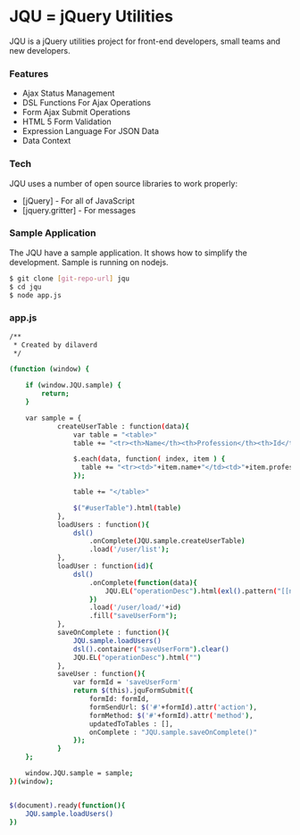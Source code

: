 # JQU = jQuery Utilities

JQU is a jQuery utilities project for front-end developers, small teams and new developers.

### Features
  - Ajax Status Management
  - DSL Functions For Ajax Operations
  - Form Ajax Submit Operations
  - HTML 5 Form Validation
  - Expression Language For JSON Data
  - Data Context

### Tech

JQU uses a number of open source libraries to work properly:
* [jQuery] - For all of JavaScript
* [jquery.gritter] - For messages

### Sample Application
The JQU have a sample application. It shows how to simplify the development. Sample is running on nodejs.
```sh
$ git clone [git-repo-url] jqu
$ cd jqu
$ node app.js
```

### app.js
```sh
/**
 * Created by dilaverd
 */

(function (window) {

    if (window.JQU.sample) {
        return;
    }

    var sample = {
			createUserTable : function(data){
				var table = "<table>"
				table += "<tr><th>Name</th><th>Profession</th><th>Id</th><th></th></tr>"

				$.each(data, function( index, item ) {
				  table += "<tr><td>"+item.name+"</td><td>"+item.profession+"</td><td>"+item.id+"</td><td><a href = 'javascript:void(0)' onclick='JQU.sample.loadUser(\""+item.id+"\")'>Update</a></td></tr>"
				});

				table += "</table>"

				$("#userTable").html(table)
			},
			loadUsers : function(){
				dsl()
					.onComplete(JQU.sample.createUserTable)
					.load('/user/list');
			},
			loadUser : function(id){
				dsl()
					.onComplete(function(data){
						JQU.EL("operationDesc").html(exl().pattern("[[name]] is updating.").eval(data))
					})
					.load('/user/load/'+id)
					.fill("saveUserForm");
			},
			saveOnComplete : function(){
				JQU.sample.loadUsers()
				dsl().container("saveUserForm").clear()
				JQU.EL("operationDesc").html("")
			},
			saveUser : function(){
				var formId = 'saveUserForm'
				return $(this).jquFormSubmit({
					formId: formId,
					formSendUrl: $('#'+formId).attr('action'),
					formMethod: $('#'+formId).attr('method'),
					updatedToTables : [],
					onComplete : "JQU.sample.saveOnComplete()"
				});
			}
    };

    window.JQU.sample = sample;
})(window);


$(document).ready(function(){
	JQU.sample.loadUsers()
})
```
